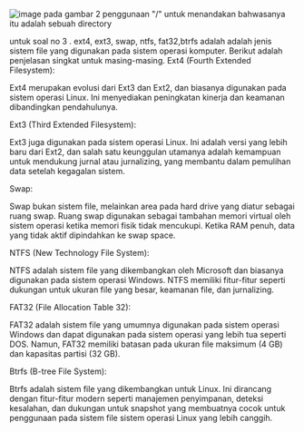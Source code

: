 ![image](https://github.com/wandagolop17/Installasi-Sistem-oprasi-Linux/assets/126410981/b220d7d3-387d-499c-8d1e-706cc55b7338)
pada gambar 2 penggunaan "/" untuk menandakan bahwasanya itu adalah sebuah directory

untuk soal no 3 . ext4, ext3, swap, ntfs, fat32,btrfs adalah adalah jenis sistem file yang digunakan pada sistem operasi komputer. Berikut adalah penjelasan singkat untuk masing-masing.
Ext4 (Fourth Extended Filesystem):

Ext4 merupakan evolusi dari Ext3 dan Ext2, dan biasanya digunakan pada sistem operasi Linux. Ini menyediakan peningkatan kinerja dan keamanan dibandingkan pendahulunya.

Ext3 (Third Extended Filesystem):

Ext3 juga digunakan pada sistem operasi Linux. Ini adalah versi yang lebih baru dari Ext2, dan salah satu keunggulan utamanya adalah kemampuan untuk mendukung jurnal atau jurnalizing, yang membantu dalam pemulihan data setelah kegagalan sistem.

Swap:

Swap bukan sistem file, melainkan area pada hard drive yang diatur sebagai ruang swap. Ruang swap digunakan sebagai tambahan memori virtual oleh sistem operasi ketika memori fisik tidak mencukupi. Ketika RAM penuh, data yang tidak aktif dipindahkan ke swap space.

NTFS (New Technology File System):

NTFS adalah sistem file yang dikembangkan oleh Microsoft dan biasanya digunakan pada sistem operasi Windows. NTFS memiliki fitur-fitur seperti dukungan untuk ukuran file yang besar, keamanan file, dan jurnalizing.

FAT32 (File Allocation Table 32):

FAT32 adalah sistem file yang umumnya digunakan pada sistem operasi Windows dan dapat digunakan pada sistem operasi yang lebih tua seperti DOS. Namun, FAT32 memiliki batasan pada ukuran file maksimum (4 GB) dan kapasitas partisi (32 GB).

Btrfs (B-tree File System):

Btrfs adalah sistem file yang dikembangkan untuk Linux. Ini dirancang dengan fitur-fitur modern seperti manajemen penyimpanan, deteksi kesalahan, dan dukungan untuk snapshot yang membuatnya cocok untuk penggunaan pada sistem file sistem operasi Linux yang lebih canggih.
